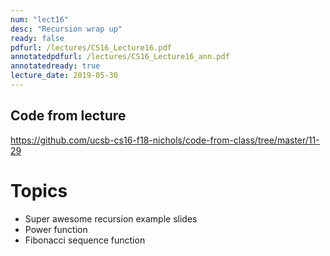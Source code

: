 ```yaml
---
num: "lect16"
desc: "Recursion wrap up"
ready: false
pdfurl: /lectures/CS16_Lecture16.pdf
annotatedpdfurl: /lectures/CS16_Lecture16_ann.pdf
annotatedready: true
lecture_date: 2019-05-30
---
```


## Code from lecture

<https://github.com/ucsb-cs16-f18-nichols/code-from-class/tree/master/11-29>

# Topics

- Super awesome recursion example slides
- Power function
- Fibonacci sequence function
